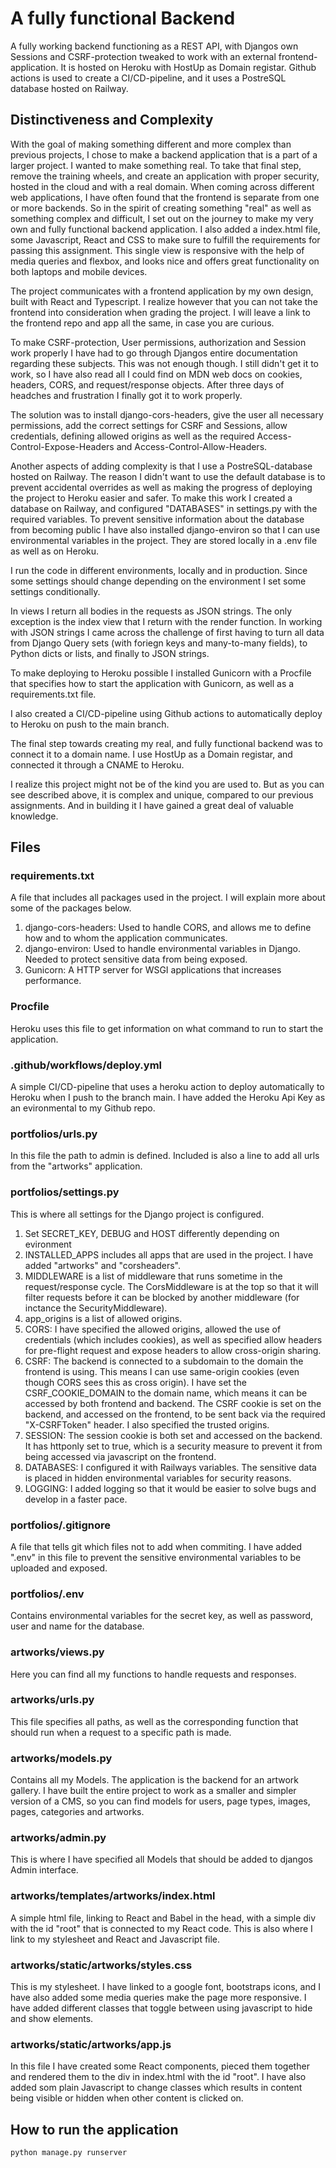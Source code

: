 # A fully functional Backend

A fully working backend functioning as a REST API, with Djangos own Sessions and CSRF-protection tweaked to work with an external frontend-application. It is hosted on Heroku with HostUp as Domain registar. Github actions is used to create a CI/CD-pipeline, and it uses a PostreSQL database hosted on Railway.

## Distinctiveness and Complexity

With the goal of making something different and more complex than previous projects, I chose to make a backend application that is a part of a larger project. I wanted to make something real. To take that final step, remove the training wheels, and create an application with proper security, hosted in the cloud and with a real domain. When coming across different web applications, I have often found that the frontend is separate from one or more backends. So in the spirit of creating something "real" as well as something complex and difficult, I set out on the journey to make my very own and fully functional backend application. I also added a index.html file, some Javascript, React and CSS to make sure to fulfill the requirements for passing this assignment. This single view is responsive with the help of media queries and flexbox, and looks nice and offers great functionality on both laptops and mobile devices.

The project communicates with a frontend application by my own design, built with React and Typescript. I realize however that you can not take the frontend into consideration when grading the project. I will leave a link to the frontend repo and app all the same, in case you are curious.

To make CSRF-protection, User permissions, authorization and Session work properly I have had to go through Djangos entire documentation regarding these subjects. This was not enough though. I still didn't get it to work, so I have also read all I could find on MDN web docs on cookies, headers, CORS, and request/response objects. After three days of headches and frustration I finally got it to work properly.

The solution was to install django-cors-headers, give the user all necessary permissions, add the correct settings for CSRF and Sessions, allow credentials, defining allowed origins as well as the required Access-Control-Expose-Headers and Access-Control-Allow-Headers.

Another aspects of adding complexity is that I use a PostreSQL-database hosted on Railway. The reason I didn't want to use the default database is to prevent accidental overrides as well as making the progress of deploying the project to Heroku easier and safer. To make this work I created a database on Railway, and configured "DATABASES" in settings.py with the required variables. To prevent sensitive information about the database from becoming public I have also installed django-environ so that I can use environmental variables in the project. They are stored locally in a .env file as well as on Heroku.

I run the code in different environments, locally and in production. Since some settings should change depending on the environment I set some settings conditionally.

In views I return all bodies in the requests as JSON strings. The only exception is the index view that I return with the render function. In working with JSON strings I came across the challenge of first having to turn all data from Django Query sets (with foriegn keys and many-to-many fields), to Python dicts or lists, and finally to JSON strings.

To make deploying to Heroku possible I installed Gunicorn with a Procfile that specifies how to start the application with Gunicorn, as well as a requirements.txt file.

I also created a CI/CD-pipeline using Github actions to automatically deploy to Heroku on push to the main branch.

The final step towards creating my real, and fully functional backend was to connect it to a domain name. I use HostUp as a Domain registar, and connected it through a CNAME to Heroku.

I realize this project might not be of the kind you are used to. But as you can see described above, it is complex and unique, compared to our previous assignments. And in building it I have gained a great deal of valuable knowledge.


## Files

### requirements.txt

A file that includes all packages used in the project. I will explain more about some of the packages below.

1. django-cors-headers: Used to handle CORS, and allows me to define how and to whom the application communicates.
2. django-environ: Used to handle environmental variables in Django. Needed to protect sensitive data from being exposed.
3. Gunicorn: A HTTP server for WSGI applications that increases performance.

### Procfile

Heroku uses this file to get information on what command to run to start the application.

### .github/workflows/deploy.yml

A simple CI/CD-pipeline that uses a heroku action to deploy automatically to Heroku when I push to the branch main. I have added the Heroku Api Key as an evironmental to my Github repo.

### portfolios/urls.py

In this file the path to admin is defined. Included is also a line to add all urls from the "artworks" application.

### portfolios/settings.py

This is where all settings for the Django project is configured.

1. Set SECRET_KEY, DEBUG and HOST differently depending on evironment
2. INSTALLED_APPS includes all apps that are used in the project. I have added "artworks" and "corsheaders".
3. MIDDLEWARE is a list of middleware that runs sometime in the request/response cycle. The CorsMiddleware is at the top so that it will filter requests before it can be blocked by another middleware (for inctance the SecurityMiddleware).
4. app_origins is a list of allowed origins.
5. CORS: I have specified the allowed origins, allowed the use of credentials (which includes cookies), as well as specified allow headers for pre-flight request and expose headers to allow cross-origin sharing.
6. CSRF: The backend is connected to a subdomain to the domain the frontend is using. This means I can use same-origin cookies (even though CORS sees this as cross origin). I have set the CSRF_COOKIE_DOMAIN to the domain name, which means it can be accessed by both frontend and backend. The CSRF cookie is set on the backend, and accessed on the frontend, to be sent back via the required "X-CSRFToken" header. I also specified the trusted origins.
7. SESSION: The session cookie is both set and accessed on the backend. It has httponly set to true, which is a security measure to prevent it from being accessed via javascript on the frontend.
8. DATABASES: I configured it with Railways variables. The sensitive data is placed in hidden environmental variables for security reasons.
9. LOGGING: I added logging so that it would be easier to solve bugs and develop in a faster pace.

### portfolios/.gitignore

A file that tells git which files not to add when commiting. I have added ".env" in this file to prevent the sensitive environmental variables to be uploaded and exposed.

### portfolios/.env

Contains environmental variables for the secret key, as well as password, user and name for the database.

### artworks/views.py

Here you can find all my functions to handle requests and responses. 

### artworks/urls.py

This file specifies all paths, as well as the corresponding function that should run when a request to a specific path is made.

### artworks/models.py

Contains all my Models. The application is the backend for an artwork gallery. I have built the entire project to work as a smaller and simpler version of a CMS, so you can find models for users, page types, images, pages, categories and artworks.

### artworks/admin.py

This is where I have specified all Models that should be added to djangos Admin interface.

### artworks/templates/artworks/index.html

A simple html file, linking to React and Babel in the head, with a simple div with the id "root" that is connected to my React code. This is also where I link to my stylesheet and React and Javascript file.

### artworks/static/artworks/styles.css

This is my stylesheet. I have linked to a google font, bootstraps icons, and I have also added some media queries make the page more responsive. I have added different classes that toggle between using javascript to hide and show elements.

### artworks/static/artworks/app.js

In this file I have created some React components, pieced them together and rendered them to the div in index.html with the id "root". I have also added som plain Javascript to change classes which results in content being visible or hidden when other content is clicked on.

## How to run the application

```
python manage.py runserver

```




